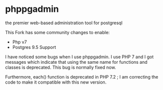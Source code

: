 # phppgadmin
the premier web-based administration tool for postgresql

This Fork has some community changes to enable:
- Php v7 
- Postgres 9.5 Support

I have noticed some bugs when I use phppgadmin. I use PHP 7 and I got messages which indicate that using the same name for functions and classes is deprecated. This bug is normally fixed now.

Furthermore, each() function is deprecated in PHP 7.2 ; I am correcting the code to make it compatible with this new version.
